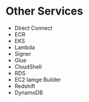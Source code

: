 # Other Services
- Direct Connect
- ECR
- EKS
- Lambda
- Signer
- Glue
- CloudShell
- RDS
- EC2 Iamge Builder
- Redshift
- DynamoDB
